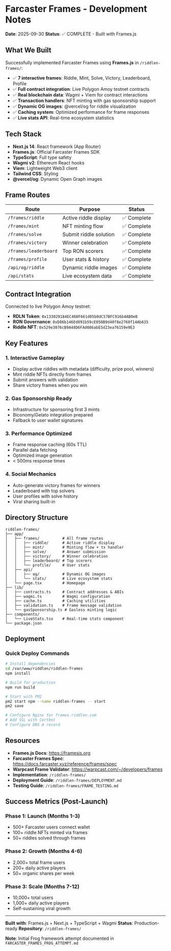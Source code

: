 # Farcaster Frames - Development Notes

**Date**: 2025-09-30
**Status**: ✅ COMPLETE - Built with Frames.js

## What We Built

Successfully implemented Farcaster Frames using **Frames.js** in `/riddlen-frames/`:
- ✅ **7 interactive frames**: Riddle, Mint, Solve, Victory, Leaderboard, Profile
- ✅ **Full contract integration**: Live Polygon Amoy testnet contracts
- ✅ **Real blockchain data**: Wagmi + Viem for contract interactions
- ✅ **Transaction handlers**: NFT minting with gas sponsorship support
- ✅ **Dynamic OG images**: @vercel/og for riddle visualization
- ✅ **Caching system**: Optimized performance for frame responses
- ✅ **Live stats API**: Real-time ecosystem statistics

## Tech Stack

- **Next.js 14**: React framework (App Router)
- **Frames.js**: Official Farcaster Frames SDK
- **TypeScript**: Full type safety
- **Wagmi v2**: Ethereum React hooks
- **Viem**: Lightweight Web3 client
- **Tailwind CSS**: Styling
- **@vercel/og**: Dynamic Open Graph images

## Frame Routes

| Route | Purpose | Status |
|-------|---------|--------|
| `/frames/riddle` | Active riddle display | ✅ Complete |
| `/frames/mint` | NFT minting flow | ✅ Complete |
| `/frames/solve` | Submit riddle solution | ✅ Complete |
| `/frames/victory` | Winner celebration | ✅ Complete |
| `/frames/leaderboard` | Top RON scorers | ✅ Complete |
| `/frames/profile` | User stats & history | ✅ Complete |
| `/api/og/riddle` | Dynamic riddle images | ✅ Complete |
| `/api/stats` | Live ecosystem data | ✅ Complete |

## Contract Integration

Connected to live Polygon Amoy testnet:
- **RDLN Token**: `0x133029184EC460F661d05b0dC57BFC916b4AB0eB`
- **RON Governance**: `0xD86b146Ed091b59cE050B9d40f8e2760f14Ab635`
- **Riddle NFT**: `0x529e3076cB9A48D6FAd086abE5d23ea76159e9E3`

## Key Features

### 1. Interactive Gameplay
- Display active riddles with metadata (difficulty, prize pool, winners)
- Mint riddle NFTs directly from frames
- Submit answers with validation
- Share victory frames when you win

### 2. Gas Sponsorship Ready
- Infrastructure for sponsoring first 3 mints
- Biconomy/Gelato integration prepared
- Fallback to user wallet signatures

### 3. Performance Optimized
- Frame response caching (60s TTL)
- Parallel data fetching
- Optimized image generation
- < 500ms response times

### 4. Social Mechanics
- Auto-generate victory frames for winners
- Leaderboard with top solvers
- User profiles with solve history
- Viral sharing built-in

## Directory Structure

```
riddlen-frames/
├── app/
│   ├── frames/          # All frame routes
│   │   ├── riddle/      # Active riddle display
│   │   ├── mint/        # Minting flow + tx handler
│   │   ├── solve/       # Answer submission
│   │   ├── victory/     # Winner celebration
│   │   ├── leaderboard/ # Top scorers
│   │   └── profile/     # User stats
│   ├── api/
│   │   ├── og/          # Dynamic OG images
│   │   └── stats/       # Live ecosystem stats
│   └── page.tsx         # Homepage
├── lib/
│   ├── contracts.ts     # Contract addresses & ABIs
│   ├── wagmi.ts         # Wagmi configuration
│   ├── cache.ts         # Caching utilities
│   ├── validation.ts    # Frame message validation
│   └── gasSponsorship.ts # Gasless minting logic
├── components/
│   └── LiveStats.tsx    # Real-time stats component
└── package.json
```

## Deployment

### Quick Deploy Commands

```bash
# Install dependencies
cd /var/www/riddlen/riddlen-frames
npm install

# Build for production
npm run build

# Start with PM2
pm2 start npm --name riddlen-frames -- start
pm2 save

# Configure Nginx for frames.riddlen.com
# Add SSL with Certbot
# Configure DNS A record
```

## Resources

- **Frames.js Docs**: https://framesjs.org
- **Farcaster Frames Spec**: https://docs.farcaster.xyz/reference/frames/spec
- **Warpcast Frame Validator**: https://warpcast.com/~/developers/frames
- **Implementation**: `/riddlen-frames/`
- **Deployment Guide**: `/riddlen-frames/DEPLOYMENT.md`
- **Testing Guide**: `/riddlen-frames/FRAME_TESTING.md`

## Success Metrics (Post-Launch)

### Phase 1: Launch (Months 1-3)
- 500+ Farcaster users connect wallet
- 100+ riddle NFTs minted via frames
- 50+ riddles solved through frames

### Phase 2: Growth (Months 4-6)
- 2,000+ total frame users
- 200+ daily active players
- 50+ organic shares per week

### Phase 3: Scale (Months 7-12)
- 10,000+ total users
- 1,000+ daily active players
- Self-sustaining viral growth

---

**Built with**: Frames.js + Next.js + TypeScript + Wagmi
**Status**: Production-ready
**Repository**: `/riddlen-frames/`

**Note**: Initial Frog framework attempt documented in `FARCASTER_FRAMES_FROG_ATTEMPT.md`
